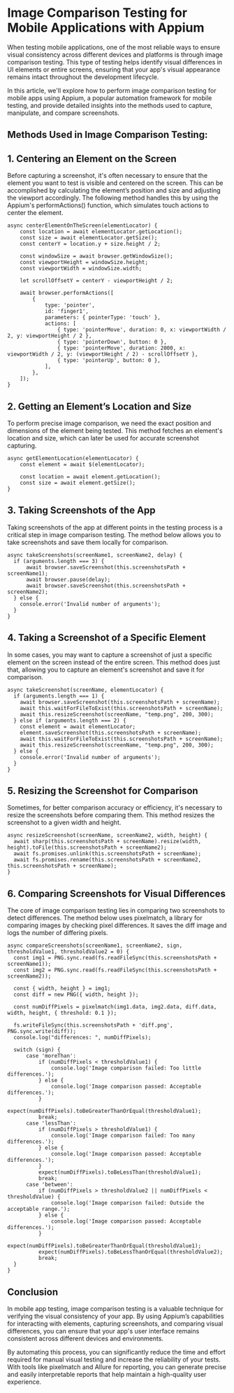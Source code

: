 # Image Comparison Testing for Mobile Applications with Appium

When testing mobile applications, one of the most reliable ways to ensure visual consistency across different devices and platforms is through image comparison testing. This type of testing helps identify visual differences in UI elements or entire screens, ensuring that your app's visual appearance remains intact throughout the development lifecycle.

In this article, we'll explore how to perform image comparison testing for mobile apps using Appium, a popular automation framework for mobile testing, and provide detailed insights into the methods used to capture, manipulate, and compare screenshots.

## Methods Used in Image Comparison Testing:

## 1. Centering an Element on the Screen

Before capturing a screenshot, it's often necessary to ensure that the element you want to test is visible and centered on the screen. This can be accomplished by calculating the element’s position and size and adjusting the viewport accordingly. The following method handles this by using the Appium's performActions() function, which simulates touch actions to center the element.

    async centerElementOnTheScreen(elementLocator) {
        const location = await elementLocator.getLocation();
        const size = await elementLocator.getSize();
        const centerY = location.y + size.height / 2;
    
        const windowSize = await browser.getWindowSize();
        const viewportHeight = windowSize.height;
        const viewportWidth = windowSize.width;
    
        let scrollOffsetY = centerY - viewportHeight / 2;
    
        await browser.performActions([
            {
                type: 'pointer',
                id: 'finger1',
                parameters: { pointerType: 'touch' },
                actions: [
                    { type: 'pointerMove', duration: 0, x: viewportWidth / 2, y: viewportHeight / 2 },
                    { type: 'pointerDown', button: 0 },
                    { type: 'pointerMove', duration: 2000, x: viewportWidth / 2, y: (viewportHeight / 2) - scrollOffsetY },
                    { type: 'pointerUp', button: 0 },
                ],
            },
        ]);
    }

## 2. Getting an Element’s Location and Size

To perform precise image comparison, we need the exact position and dimensions of the element being tested. This method fetches an element's location and size, which can later be used for accurate screenshot capturing.

    async getElementLocation(elementLocator) {
        const element = await $(elementLocator);
    
        const location = await element.getLocation();
        const size = await element.getSize();
    }

## 3. Taking Screenshots of the App

Taking screenshots of the app at different points in the testing process is a critical step in image comparison testing. The method below allows you to take screenshots and save them locally for comparison.

    async takeScreenshots(screenName1, screenName2, delay) {
      if (arguments.length === 3) {
          await browser.saveScreenshot(this.screenshotsPath + screenName1);
          await browser.pause(delay);
          await browser.saveScreenshot(this.screenshotsPath + screenName2);
      } else {
        console.error('Invalid number of arguments');
      }
    }

## 4. Taking a Screenshot of a Specific Element

In some cases, you may want to capture a screenshot of just a specific element on the screen instead of the entire screen. This method does just that, allowing you to capture an element's screenshot and save it for comparison.

    async takeScreenshot(screenName, elementLocator) {
      if (arguments.length === 1) {
        await browser.saveScreenshot(this.screenshotsPath + screenName);
        await this.waitForFileToExist(this.screenshotsPath + screenName);
        await this.resizeScreenshot(screenName, "temp.png", 200, 300);
      } else if (arguments.length === 2) {
        const element = await elementLocator;
        element.saveScreenshot(this.screenshotsPath + screenName);
        await this.waitForFileToExist(this.screenshotsPath + screenName);
        await this.resizeScreenshot(screenName, "temp.png", 200, 300);
      } else {
        console.error('Invalid number of arguments');
      }
    }

## 5. Resizing the Screenshot for Comparison

Sometimes, for better comparison accuracy or efficiency, it's necessary to resize the screenshots before comparing them. This method resizes the screenshot to a given width and height.

    async resizeScreenshot(screenName, screenName2, width, height) {
      await sharp(this.screenshotsPath + screenName).resize(width, height).toFile(this.screenshotsPath + screenName2);
      await fs.promises.unlink(this.screenshotsPath + screenName);
      await fs.promises.rename(this.screenshotsPath + screenName2, this.screenshotsPath + screenName);
    }

## 6. Comparing Screenshots for Visual Differences

The core of image comparison testing lies in comparing two screenshots to detect differences. The method below uses pixelmatch, a library for comparing images by checking pixel differences. It saves the diff image and logs the number of differing pixels.

    async compareScreenshots(screenName1, screenName2, sign, thresholdValue1, thresholdValue2 = 0) {
      const img1 = PNG.sync.read(fs.readFileSync(this.screenshotsPath + screenName1));
      const img2 = PNG.sync.read(fs.readFileSync(this.screenshotsPath + screenName2));

      const { width, height } = img1;
      const diff = new PNG({ width, height });

      const numDiffPixels = pixelmatch(img1.data, img2.data, diff.data, width, height, { threshold: 0.1 });

      fs.writeFileSync(this.screenshotsPath + 'diff.png', PNG.sync.write(diff));
      console.log("differences: ", numDiffPixels);

      switch (sign) {
          case 'moreThan':
              if (numDiffPixels < thresholdValue1) {
                  console.log('Image comparison failed: Too little differences.');
              } else {
                  console.log('Image comparison passed: Acceptable differences.');
              }
              expect(numDiffPixels).toBeGreaterThanOrEqual(thresholdValue1);
              break;
          case 'lessThan':
              if (numDiffPixels > thresholdValue1) {
                  console.log('Image comparison failed: Too many differences.');
              } else {
                  console.log('Image comparison passed: Acceptable differences.');
              }
              expect(numDiffPixels).toBeLessThan(thresholdValue1);
              break;
          case 'between':
              if (numDiffPixels > thresholdValue2 || numDiffPixels < thresholdValue) {
                  console.log('Image comparison failed: Outside the acceptable range.');
              } else {
                  console.log('Image comparison passed: Acceptable differences.');
              }
              expect(numDiffPixels).toBeGreaterThanOrEqual(thresholdValue1);
              expect(numDiffPixels).toBeLessThanOrEqual(thresholdValue2);
              break;
      }
    }

## Conclusion

In mobile app testing, image comparison testing is a valuable technique for verifying the visual consistency of your app. By using Appium’s capabilities for interacting with elements, capturing screenshots, and comparing visual differences, you can ensure that your app's user interface remains consistent across different devices and environments.

By automating this process, you can significantly reduce the time and effort required for manual visual testing and increase the reliability of your tests. With tools like pixelmatch and Allure for reporting, you can generate precise and easily interpretable reports that help maintain a high-quality user experience.
